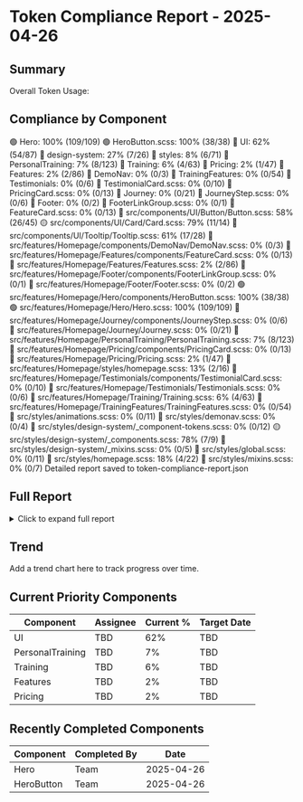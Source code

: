 # Token Compliance Report - 2025-04-26

## Summary

Overall Token Usage:

## Compliance by Component

🟢 Hero: 100% (109/109)
🟢 HeroButton.scss: 100% (38/38)
🔴 UI: 62% (54/87)
🔴 design-system: 27% (7/26)
🔴 styles: 8% (6/71)
🔴 PersonalTraining: 7% (8/123)
🔴 Training: 6% (4/63)
🔴 Pricing: 2% (1/47)
🔴 Features: 2% (2/86)
🔴 DemoNav: 0% (0/3)
🔴 TrainingFeatures: 0% (0/54)
🔴 Testimonials: 0% (0/6)
🔴 TestimonialCard.scss: 0% (0/10)
🔴 PricingCard.scss: 0% (0/13)
🔴 Journey: 0% (0/21)
🔴 JourneyStep.scss: 0% (0/6)
🔴 Footer: 0% (0/2)
🔴 FooterLinkGroup.scss: 0% (0/1)
🔴 FeatureCard.scss: 0% (0/13)
🔴 src/components/UI/Button/Button.scss: 58% (26/45)
🟡 src/components/UI/Card/Card.scss: 79% (11/14)
🔴 src/components/UI/Tooltip/Tooltip.scss: 61% (17/28)
🔴 src/features/Homepage/components/DemoNav/DemoNav.scss: 0% (0/3)
🔴 src/features/Homepage/Features/components/FeatureCard.scss: 0% (0/13)
🔴 src/features/Homepage/Features/Features.scss: 2% (2/86)
🔴 src/features/Homepage/Footer/components/FooterLinkGroup.scss: 0% (0/1)
🔴 src/features/Homepage/Footer/Footer.scss: 0% (0/2)
🟢 src/features/Homepage/Hero/components/HeroButton.scss: 100% (38/38)
🟢 src/features/Homepage/Hero/Hero.scss: 100% (109/109)
🔴 src/features/Homepage/Journey/components/JourneyStep.scss: 0% (0/6)
🔴 src/features/Homepage/Journey/Journey.scss: 0% (0/21)
🔴 src/features/Homepage/PersonalTraining/PersonalTraining.scss: 7% (8/123)
🔴 src/features/Homepage/Pricing/components/PricingCard.scss: 0% (0/13)
🔴 src/features/Homepage/Pricing/Pricing.scss: 2% (1/47)
🔴 src/features/Homepage/styles/homepage.scss: 13% (2/16)
🔴 src/features/Homepage/Testimonials/components/TestimonialCard.scss: 0% (0/10)
🔴 src/features/Homepage/Testimonials/Testimonials.scss: 0% (0/6)
🔴 src/features/Homepage/Training/Training.scss: 6% (4/63)
🔴 src/features/Homepage/TrainingFeatures/TrainingFeatures.scss: 0% (0/54)
🔴 src/styles/animations.scss: 0% (0/11)
🔴 src/styles/demonav.scss: 0% (0/4)
🔴 src/styles/design-system/_component-tokens.scss: 0% (0/12)
🟡 src/styles/design-system/_components.scss: 78% (7/9)
🔴 src/styles/design-system/_mixins.scss: 0% (0/5)
🔴 src/styles/global.scss: 0% (0/11)
🔴 src/styles/homepage.scss: 18% (4/22)
🔴 src/styles/mixins.scss: 0% (0/7)
Detailed report saved to token-compliance-report.json

## Full Report

<details>
<summary>Click to expand full report</summary>

```
=== Design Token Compliance Report ===

Overall Token Usage:
229/779 properties (29%)

By Component:
🟢 Hero: 100% (109/109)
🟢 HeroButton.scss: 100% (38/38)
🔴 UI: 62% (54/87)
🔴 design-system: 27% (7/26)
🔴 styles: 8% (6/71)
🔴 PersonalTraining: 7% (8/123)
🔴 Training: 6% (4/63)
🔴 Pricing: 2% (1/47)
🔴 Features: 2% (2/86)
🔴 DemoNav: 0% (0/3)
🔴 TrainingFeatures: 0% (0/54)
🔴 Testimonials: 0% (0/6)
🔴 TestimonialCard.scss: 0% (0/10)
🔴 PricingCard.scss: 0% (0/13)
🔴 Journey: 0% (0/21)
🔴 JourneyStep.scss: 0% (0/6)
🔴 Footer: 0% (0/2)
🔴 FooterLinkGroup.scss: 0% (0/1)
🔴 FeatureCard.scss: 0% (0/13)

Detailed File Results:
🔴 src/components/UI/Button/Button.scss: 58% (26/45)
🟡 src/components/UI/Card/Card.scss: 79% (11/14)
🔴 src/components/UI/Tooltip/Tooltip.scss: 61% (17/28)
🔴 src/features/Homepage/components/DemoNav/DemoNav.scss: 0% (0/3)
🔴 src/features/Homepage/Features/components/FeatureCard.scss: 0% (0/13)
🔴 src/features/Homepage/Features/Features.scss: 2% (2/86)
🔴 src/features/Homepage/Footer/components/FooterLinkGroup.scss: 0% (0/1)
🔴 src/features/Homepage/Footer/Footer.scss: 0% (0/2)
🟢 src/features/Homepage/Hero/components/HeroButton.scss: 100% (38/38)
🟢 src/features/Homepage/Hero/Hero.scss: 100% (109/109)
🔴 src/features/Homepage/Journey/components/JourneyStep.scss: 0% (0/6)
🔴 src/features/Homepage/Journey/Journey.scss: 0% (0/21)
🔴 src/features/Homepage/PersonalTraining/PersonalTraining.scss: 7% (8/123)
🔴 src/features/Homepage/Pricing/components/PricingCard.scss: 0% (0/13)
🔴 src/features/Homepage/Pricing/Pricing.scss: 2% (1/47)
🔴 src/features/Homepage/styles/homepage.scss: 13% (2/16)
🔴 src/features/Homepage/Testimonials/components/TestimonialCard.scss: 0% (0/10)
🔴 src/features/Homepage/Testimonials/Testimonials.scss: 0% (0/6)
🔴 src/features/Homepage/Training/Training.scss: 6% (4/63)
🔴 src/features/Homepage/TrainingFeatures/TrainingFeatures.scss: 0% (0/54)
🔴 src/styles/animations.scss: 0% (0/11)
🔴 src/styles/demonav.scss: 0% (0/4)
🔴 src/styles/design-system/_component-tokens.scss: 0% (0/12)
🟡 src/styles/design-system/_components.scss: 78% (7/9)
🔴 src/styles/design-system/_mixins.scss: 0% (0/5)
🔴 src/styles/global.scss: 0% (0/11)
🔴 src/styles/homepage.scss: 18% (4/22)
🔴 src/styles/mixins.scss: 0% (0/7)

Detailed report saved to token-compliance-report.json

```

</details>

## Trend

Add a trend chart here to track progress over time.

## Current Priority Components

| Component | Assignee | Current % | Target Date |
|-----------|----------|-----------|-------------|
| UI        | TBD      | 62%       | TBD         |
| PersonalTraining | TBD | 7%      | TBD         |
| Training  | TBD      | 6%        | TBD         |
| Features  | TBD      | 2%        | TBD         |
| Pricing   | TBD      | 2%        | TBD         |

## Recently Completed Components

| Component | Completed By | Date |
|-----------|--------------|------|
| Hero      | Team         | 2025-04-26 |
| HeroButton| Team         | 2025-04-26 |

